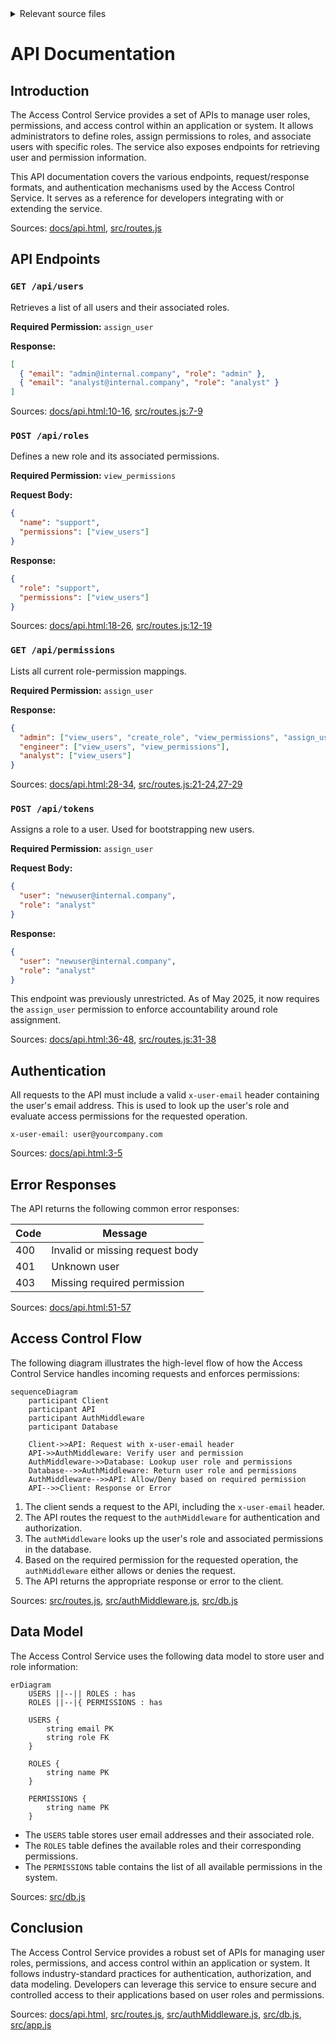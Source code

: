 <details>
<summary>Relevant source files</summary>

The following files were used as context for generating this wiki page:

- [docs/api.html](https://github.com/agattani123/access-control-service/blob/main/docs/api.html)
- [src/routes.js](https://github.com/agattani123/access-control-service/blob/main/src/routes.js)
- [src/authMiddleware.js](https://github.com/agattani123/access-control-service/blob/main/src/authMiddleware.js)
- [src/db.js](https://github.com/agattani123/access-control-service/blob/main/src/db.js)
- [src/app.js](https://github.com/agattani123/access-control-service/blob/main/src/app.js)

</details>

# API Documentation

## Introduction

The Access Control Service provides a set of APIs to manage user roles, permissions, and access control within an application or system. It allows administrators to define roles, assign permissions to roles, and associate users with specific roles. The service also exposes endpoints for retrieving user and permission information.

This API documentation covers the various endpoints, request/response formats, and authentication mechanisms used by the Access Control Service. It serves as a reference for developers integrating with or extending the service.

Sources: [docs/api.html](), [src/routes.js]()

## API Endpoints

### `GET /api/users`

Retrieves a list of all users and their associated roles.

**Required Permission:** `assign_user`

**Response:**

```json
[
  { "email": "admin@internal.company", "role": "admin" },
  { "email": "analyst@internal.company", "role": "analyst" }
]
```

Sources: [docs/api.html:10-16](), [src/routes.js:7-9]()

### `POST /api/roles`

Defines a new role and its associated permissions.

**Required Permission:** `view_permissions`

**Request Body:**

```json
{
  "name": "support",
  "permissions": ["view_users"]
}
```

**Response:**

```json
{
  "role": "support",
  "permissions": ["view_users"]
}
```

Sources: [docs/api.html:18-26](), [src/routes.js:12-19]()

### `GET /api/permissions`

Lists all current role-permission mappings.

**Required Permission:** `assign_user`

**Response:**

```json
{
  "admin": ["view_users", "create_role", "view_permissions", "assign_user"],
  "engineer": ["view_users", "view_permissions"],
  "analyst": ["view_users"]
}
```

Sources: [docs/api.html:28-34](), [src/routes.js:21-24,27-29]()

### `POST /api/tokens`

Assigns a role to a user. Used for bootstrapping new users.

**Required Permission:** `assign_user`

**Request Body:**

```json
{
  "user": "newuser@internal.company",
  "role": "analyst"
}
```

**Response:**

```json
{
  "user": "newuser@internal.company",
  "role": "analyst"
}
```

This endpoint was previously unrestricted. As of May 2025, it now requires the `assign_user` permission to enforce accountability around role assignment.

Sources: [docs/api.html:36-48](), [src/routes.js:31-38]()

## Authentication

All requests to the API must include a valid `x-user-email` header containing the user's email address. This is used to look up the user's role and evaluate access permissions for the requested operation.

```
x-user-email: user@yourcompany.com
```

Sources: [docs/api.html:3-5]()

## Error Responses

The API returns the following common error responses:

| Code | Message                    |
|------|-----------------------------
| 400  | Invalid or missing request body |
| 401  | Unknown user                |
| 403  | Missing required permission |

Sources: [docs/api.html:51-57]()

## Access Control Flow

The following diagram illustrates the high-level flow of how the Access Control Service handles incoming requests and enforces permissions:

```mermaid
sequenceDiagram
    participant Client
    participant API
    participant AuthMiddleware
    participant Database

    Client->>API: Request with x-user-email header
    API->>AuthMiddleware: Verify user and permission
    AuthMiddleware->>Database: Lookup user role and permissions
    Database-->>AuthMiddleware: Return user role and permissions
    AuthMiddleware-->>API: Allow/Deny based on required permission
    API-->>Client: Response or Error
```

1. The client sends a request to the API, including the `x-user-email` header.
2. The API routes the request to the `authMiddleware` for authentication and authorization.
3. The `authMiddleware` looks up the user's role and associated permissions in the database.
4. Based on the required permission for the requested operation, the `authMiddleware` either allows or denies the request.
5. The API returns the appropriate response or error to the client.

Sources: [src/routes.js](), [src/authMiddleware.js](), [src/db.js]()

## Data Model

The Access Control Service uses the following data model to store user and role information:

```mermaid
erDiagram
    USERS ||--|| ROLES : has
    ROLES ||--|{ PERMISSIONS : has

    USERS {
        string email PK
        string role FK
    }

    ROLES {
        string name PK
    }

    PERMISSIONS {
        string name PK
    }
```

- The `USERS` table stores user email addresses and their associated role.
- The `ROLES` table defines the available roles and their corresponding permissions.
- The `PERMISSIONS` table contains the list of all available permissions in the system.

Sources: [src/db.js]()

## Conclusion

The Access Control Service provides a robust set of APIs for managing user roles, permissions, and access control within an application or system. It follows industry-standard practices for authentication, authorization, and data modeling. Developers can leverage this service to ensure secure and controlled access to their applications based on user roles and permissions.

Sources: [docs/api.html](), [src/routes.js](), [src/authMiddleware.js](), [src/db.js](), [src/app.js]()